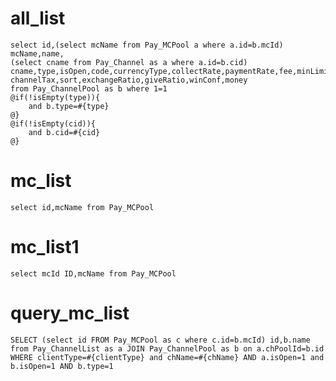 all_list
===
    select id,(select mcName from Pay_MCPool a where a.id=b.mcId) mcName,name,
    (select cname from Pay_Channel as a where a.id=b.cid) cname,type,isOpen,code,currencyType,collectRate,paymentRate,fee,minLimit,maxLimit,isLabel,
    channelTax,sort,exchangeRatio,giveRatio,winConf,money
    from Pay_ChannelPool as b where 1=1
    @if(!isEmpty(type)){
        and b.type=#{type}
    @}
    @if(!isEmpty(cid)){
        and b.cid=#{cid}
    @}
mc_list
===
    select id,mcName from Pay_MCPool

mc_list1
===
    select mcId ID,mcName from Pay_MCPool

query_mc_list
===
    SELECT (select id FROM Pay_MCPool as c where c.id=b.mcId) id,b.name 
    from Pay_ChannelList as a JOIN Pay_ChannelPool as b on a.chPoolId=b.id 
    WHERE clientType=#{clientType} and chName=#{chName} AND a.isOpen=1 and b.isOpen=1 AND b.type=1